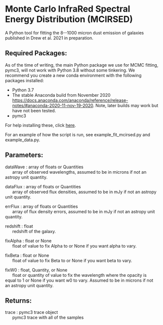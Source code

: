 # Monte Carlo InfraRed Spectral Energy Distribution (MCIRSED)

A Python tool for fitting the 8--1000 micron dust emission of galaxies published in Drew et al. 2021 in preparation.

## Required Packages:

As of the time of writing, the main Python package we use for MCMC fitting, pymc3, will not work with Python 3.8 without some tinkering. We recommend you create a new conda environment with the following packages installed:
- Python 3.7
- The stable Anaconda build from November 2020 https://docs.anaconda.com/anaconda/reference/release-notes/#anaconda-2020-11-nov-19-2020. Note, later builds may work but have not been tested.
- pymc3

For help installing these, click [here](https://github.com/pdrew32/mcirsed/edit/master/install-help.md).

For an example of how the script is run, see example_fit_mcirsed.py and example_data.py.

Parameters:  
-----------  
dataWave : array of floats or Quantities  
&nbsp;&nbsp;&nbsp;&nbsp;&nbsp;&nbsp;array of observed wavelengths, assumed to be in microns if not an astropy unit quantity.  

dataFlux : array of floats or Quantities  
&nbsp;&nbsp;&nbsp;&nbsp;&nbsp;&nbsp;array of observed flux densities, assumed to be in mJy if not an astropy unit quantity.  

errFlux : array of floats or Quantities  
&nbsp;&nbsp;&nbsp;&nbsp;&nbsp;&nbsp;array of flux density errors, assumed to be in mJy if not an astropy unit quantity.  

redshift : float  
&nbsp;&nbsp;&nbsp;&nbsp;&nbsp;&nbsp;redshift of the galaxy.  

fixAlpha : float or None  
&nbsp;&nbsp;&nbsp;&nbsp;&nbsp;&nbsp;float of value to fix Alpha to or None if you want alpha to vary.  

fixBeta : float or None  
&nbsp;&nbsp;&nbsp;&nbsp;&nbsp;&nbsp;float of value to fix Beta to or None if you want beta to vary.  

fixW0 : float, Quantity, or None  
&nbsp;&nbsp;&nbsp;&nbsp;&nbsp;&nbsp;float or quantity of value to fix the wavelength where the opacity is equal to 1 or None if you want w0 to vary. Assumed to be in microns if not an astropy unit quantity.  

Returns:  
--------  
trace : pymc3 trace object  
&nbsp;&nbsp;&nbsp;&nbsp;&nbsp;&nbsp;pymc3 trace with all of the samples  

